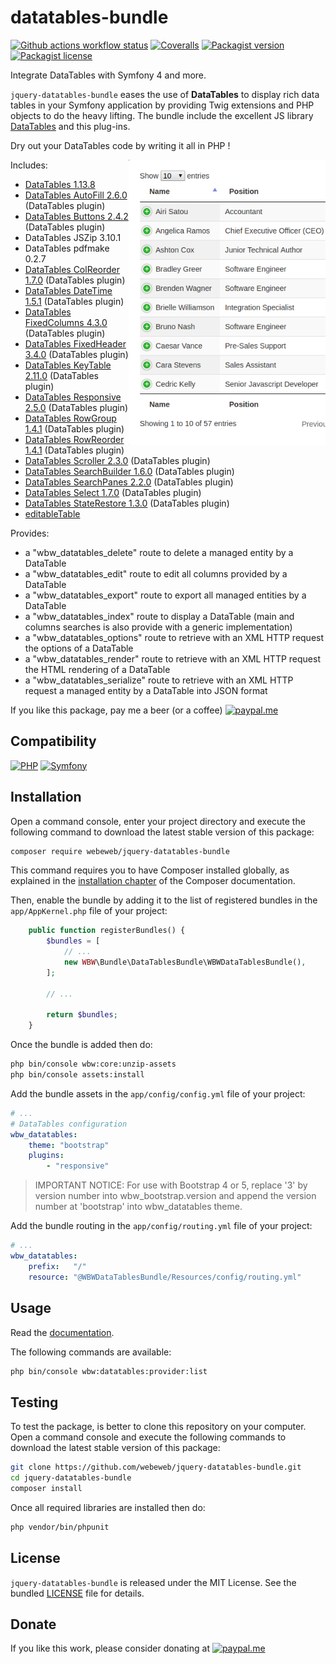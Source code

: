 datatables-bundle
=================

[![Github actions workflow status](https://img.shields.io/github/actions/workflow/status/webeweb/jquery-datatables-bundle/build.yml?style=for-the-badge&color2088FF&logo=github)](https://github.com/webeweb/jquery-datatables-bundle/actions)
[![Coveralls](https://img.shields.io/coveralls/github/webeweb/jquery-datatables-bundle/master.svg?style=for-the-badge&color=3F5767&logo=coveralls)](https://coveralls.io/github/webeweb/jquery-datatables-bundle?branch=master)
[![Packagist version](https://img.shields.io/packagist/v/webeweb/jquery-datatables-bundle.svg?style=for-the-badge&color=F28D1A&logo=packagist)](https://packagist.org/packages/webeweb/jquery-datatables-bundle)
[![Packagist license](https://img.shields.io/packagist/l/webeweb/jquery-datatables-bundle.svg?style=for-the-badge&colorF28D1A&logo=data:image/svg+xml;base64,PHN2ZyB4bWxucz0iaHR0cDovL3d3dy53My5vcmcvMjAwMC9zdmciIGZpbGw9Im5vbmUiIHN0cm9rZT0iI0ZGRiIgdmlld0JveD0iMCAwIDI0IDI0Ij48cGF0aCBzdHJva2UtbGluZWNhcD0icm91bmQiIHN0cm9rZS1saW5lam9pbj0icm91bmQiIHN0cm9rZS13aWR0aD0iMiIgZD0ibTMgNiAzIDFtMCAwLTMgOWE1LjAwMiA1LjAwMiAwIDAgMCA2LjAwMSAwTTYgN2wzIDlNNiA3bDYtMm02IDIgMy0xbS0zIDEtMyA5YTUuMDAyIDUuMDAyIDAgMCAwIDYuMDAxIDBNMTggN2wzIDltLTMtOS02LTJtMC0ydjJtMCAxNlY1bTAgMTZIOW0zIDBoMyIvPjwvc3ZnPg==)](./LICENSE)

Integrate DataTables with Symfony 4 and more.

`jquery-datatables-bundle` eases the use of **DataTables** to display rich
data tables in your Symfony application by providing Twig extensions and PHP
objects to do the heavy lifting. The bundle include the excellent JS library
[DataTables](https://datatables.net/) and this plug-ins.

Dry out your DataTables code by writing it all in PHP !

<img src="https://raw.githubusercontent.com/webeweb/jquery-datatables-bundle/master/doc/readme_380x550.png" alt="DataTables bundle" align="right" height="456"/>

Includes:

- [DataTables 1.13.8](https://datatables.net/)
- [DataTables AutoFill 2.6.0](https://datatables.net/extensions/autofill/) (DataTables plugin)
- [DataTables Buttons 2.4.2](https://datatables.net/extensions/buttons/) (DataTables plugin)
- DataTables JSZip 3.10.1
- DataTables pdfmake 0.2.7
- [DataTables ColReorder 1.7.0](https://datatables.net/extensions/colreorder/) (DataTables plugin)
- [DataTables DateTime 1.5.1](https://datatables.net/extensions/datetime/) (DataTables plugin)
- [DataTables FixedColumns 4.3.0](https://datatables.net/extensions/fixedcolumns/) (DataTables plugin)
- [DataTables FixedHeader 3.4.0](https://datatables.net/extensions/fixedheader/) (DataTables plugin)
- [DataTables KeyTable 2.11.0](https://datatables.net/extensions/keytable/) (DataTables plugin)
- [DataTables Responsive 2.5.0](https://datatables.net/extensions/responsive/) (DataTables plugin)
- [DataTables RowGroup 1.4.1](https://datatables.net/extensions/rowgroup/) (DataTables plugin)
- [DataTables RowReorder 1.4.1](https://datatables.net/extensions/rowreorder/) (DataTables plugin)
- [DataTables Scroller 2.3.0](https://datatables.net/extensions/scroller/) (DataTables plugin)
- [DataTables SearchBuilder 1.6.0](https://datatables.net/extensions/searchbuilder/) (DataTables plugin)
- [DataTables SearchPanes 2.2.0](https://datatables.net/extensions/searchpanes/) (DataTables plugin)
- [DataTables Select 1.7.0](https://datatables.net/extensions/select/) (DataTables plugin)
- [DataTables StateRestore 1.3.0](https://datatables.net/extensions/staterestore/) (DataTables plugin)
- [editableTable](https://github.com/mindmup/editable-table/)

Provides:

- a "wbw_datatables_delete" route to delete a managed entity by a DataTable
- a "wbw_datatables_edit" route to edit all columns provided by a DataTable
- a "wbw_datatables_export" route to export all managed entities by a DataTable
- a "wbw_datatables_index" route to display a DataTable (main and columns searches is also provide with a generic implementation)
- a "wbw_datatables_options" route to retrieve with an XML HTTP request the options of a DataTable
- a "wbw_datatables_render" route to retrieve with an XML HTTP request the HTML rendering of a DataTable
- a "wbw_datatables_serialize" route to retrieve with an XML HTTP request a managed entity by a DataTable into JSON format

If you like this package, pay me a beer (or a coffee)
[![paypal.me](https://img.shields.io/badge/paypal.me-webeweb-003087.svg?style=flat-square&logo=paypal)](https://www.paypal.me/webeweb)

## Compatibility

[![PHP](https://img.shields.io/packagist/php-v/webeweb/jquery-datatables-bundle.svg?style=for-the-badge&color=777BB4&logo=php)](http://php.net)
[![Symfony](https://img.shields.io/badge/dynamic/json?url=https%3A%2F%2Fraw.githubusercontent.com%2Fwebeweb%2Fjquery-datatables-bundle%2Fmaster%2Fcomposer.json&query=%24%5B'require'%5D%5B'symfony%2Fframework-bundle'%5D&style=for-the-badge&color=000000&logo=symfony&label=symfony)](http://php.net)

## Installation

Open a command console, enter your project directory and execute the following
command to download the latest stable version of this package:

```bash
composer require webeweb/jquery-datatables-bundle
```

This command requires you to have Composer installed globally, as explained in
the [installation chapter](https://getcomposer.org/doc/00-intro.md) of the
Composer documentation.

Then, enable the bundle by adding it to the list of registered bundles
in the `app/AppKernel.php` file of your project:

```php
    public function registerBundles() {
        $bundles = [
            // ...
            new WBW\Bundle\DataTablesBundle\WBWDataTablesBundle(),
        ];

        // ...

        return $bundles;
    }
```

Once the bundle is added then do:

```bash
php bin/console wbw:core:unzip-assets
php bin/console assets:install
```

Add the bundle assets in the `app/config/config.yml` file of your project:

```yaml
# ...
# DataTables configuration
wbw_datatables:
    theme: "bootstrap"
    plugins:
        - "responsive"
```

> IMPORTANT NOTICE: For use with Bootstrap 4 or 5, replace '3' by version number
> into wbw_bootstrap.version and append the version number at 'bootstrap' into
> wbw_datatables theme.

Add the bundle routing in the `app/config/routing.yml` file of your project:

```yaml
# ...
wbw_datatables:
    prefix:   "/"
    resource: "@WBWDataTablesBundle/Resources/config/routing.yml"
```

## Usage

Read the [documentation](doc/index.md).

The following commands are available:

```bash
php bin/console wbw:datatables:provider:list
```

## Testing

To test the package, is better to clone this repository on your computer.
Open a command console and execute the following commands to download the latest
stable version of this package:

```bash
git clone https://github.com/webeweb/jquery-datatables-bundle.git
cd jquery-datatables-bundle
composer install
```

Once all required libraries are installed then do:

```bash
php vendor/bin/phpunit
```

## License

`jquery-datatables-bundle` is released under the MIT License. See the bundled
[LICENSE](LICENSE) file for details.

## Donate

If you like this work, please consider donating at
[![paypal.me](https://img.shields.io/badge/paypal.me-webeweb-003087.svg?style=flat-square&logo=paypal)](https://www.paypal.me/webeweb)
